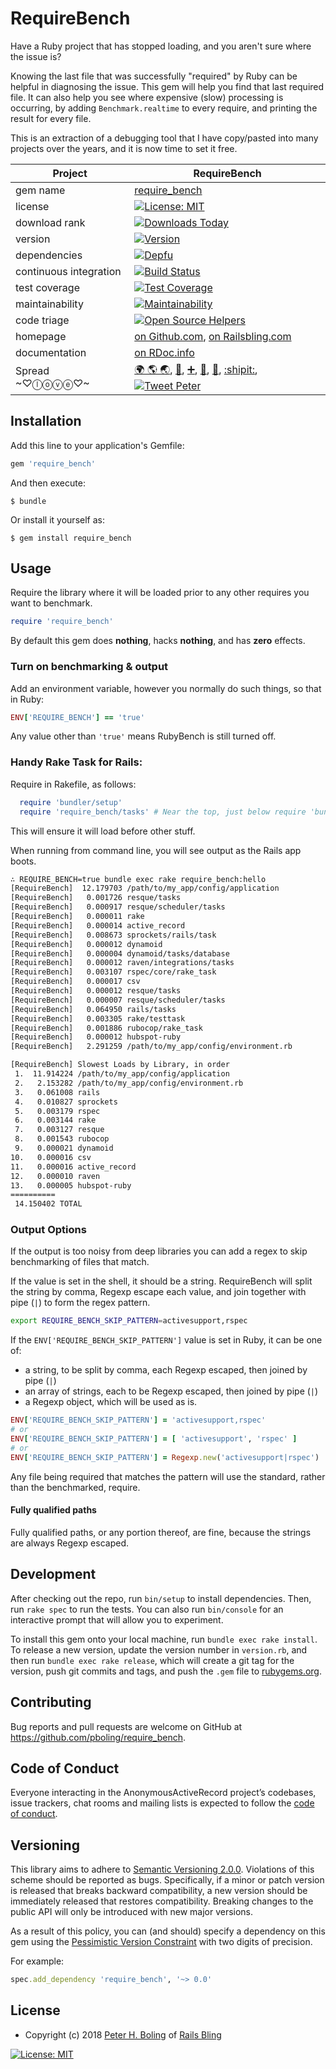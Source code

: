 # RequireBench

Have a Ruby project that has stopped loading, and you aren't sure where the issue is?

Knowing the last file that was successfully "required" by Ruby can be helpful in diagnosing the issue.  This gem will help you find that last required file.  It can also help you see where expensive (slow) processing is occurring, by adding `Benchmark.realtime` to every require, and printing the result for every file.

This is an extraction of a debugging tool that I have copy/pasted into many projects over the years, and it is now time to set it free.

| Project                 |  RequireBench |
|------------------------ | ----------------------- |
| gem name                |  [require_bench](https://rubygems.org/gems/require_bench) |
| license                 |  [![License: MIT](https://img.shields.io/badge/License-MIT-green.svg)](https://opensource.org/licenses/MIT) |
| download rank           |  [![Downloads Today](https://img.shields.io/gem/rd/require_bench.svg)](https://github.com/pboling/require_bench) |
| version                 |  [![Version](https://img.shields.io/gem/v/require_bench.svg)](https://rubygems.org/gems/require_bench) |
| dependencies            |  [![Depfu](https://badges.depfu.com/badges/272ce0df3bc6df5cbea9354e2c3b65af/count.svg)](https://depfu.com/github/pboling/require_bench?project_id=5614) |
| continuous integration  |  [![Build Status](https://travis-ci.org/pboling/require_bench.svg?branch=master)](https://travis-ci.org/pboling/require_bench) |
| test coverage           |  [![Test Coverage](https://api.codeclimate.com/v1/badges/18523205c207a2b53045/test_coverage)](https://codeclimate.com/github/pboling/require_bench/test_coverage) |
| maintainability         |  [![Maintainability](https://api.codeclimate.com/v1/badges/18523205c207a2b53045/maintainability)](https://codeclimate.com/github/pboling/require_bench/maintainability) |
| code triage             |  [![Open Source Helpers](https://www.codetriage.com/pboling/require_bench/badges/users.svg)](https://www.codetriage.com/pboling/require_bench) |
| homepage                |  [on Github.com][homepage], [on Railsbling.com][blogpage] |
| documentation           |  [on RDoc.info][documentation] |
| Spread ~♡ⓛⓞⓥⓔ♡~      |  [🌍 🌎 🌏](https://about.me/peter.boling), [🍚](https://www.crowdrise.com/helprefugeeswithhopefortomorrowliberia/fundraiser/peterboling), [➕](https://plus.google.com/+PeterBoling/posts), [👼](https://angel.co/peter-boling), [🐛](https://www.topcoder.com/members/pboling/), [:shipit:](http://coderwall.com/pboling), [![Tweet Peter](https://img.shields.io/twitter/follow/galtzo.svg?style=social&label=Follow)](http://twitter.com/galtzo) |

## Installation

Add this line to your application's Gemfile:

```ruby
gem 'require_bench'
```

And then execute:

    $ bundle

Or install it yourself as:

    $ gem install require_bench

## Usage

Require the library where it will be loaded prior to any other requires you want to benchmark.

```ruby
require 'require_bench'
```

By default this gem does **nothing**, hacks **nothing**, and has **zero** effects.

### Turn on benchmarking & output

Add an environment variable, however you normally do such things, so that in Ruby:

```ruby
ENV['REQUIRE_BENCH'] == 'true'
```

Any value other than `'true'` means RubyBench is still turned off.

### Handy Rake Task for Rails:

Require in Rakefile, as follows:

```ruby
  require 'bundler/setup'
  require 'require_bench/tasks' # Near the top, just below require 'bundler/setup'!
```

This will ensure it will load before other stuff.

When running from command line, you will see output as the Rails app boots.
```bash
∴ REQUIRE_BENCH=true bundle exec rake require_bench:hello
[RequireBench]  12.179703 /path/to/my_app/config/application
[RequireBench]   0.001726 resque/tasks
[RequireBench]   0.000917 resque/scheduler/tasks
[RequireBench]   0.000011 rake
[RequireBench]   0.000014 active_record
[RequireBench]   0.008673 sprockets/rails/task
[RequireBench]   0.000012 dynamoid
[RequireBench]   0.000004 dynamoid/tasks/database
[RequireBench]   0.000012 raven/integrations/tasks
[RequireBench]   0.003107 rspec/core/rake_task
[RequireBench]   0.000017 csv
[RequireBench]   0.000012 resque/tasks
[RequireBench]   0.000007 resque/scheduler/tasks
[RequireBench]   0.064950 rails/tasks
[RequireBench]   0.003305 rake/testtask
[RequireBench]   0.001886 rubocop/rake_task
[RequireBench]   0.000012 hubspot-ruby
[RequireBench]   2.291259 /path/to/my_app/config/environment.rb

[RequireBench] Slowest Loads by Library, in order
 1.  11.914224 /path/to/my_app/config/application
 2.   2.153282 /path/to/my_app/config/environment.rb
 3.   0.061008 rails
 4.   0.010827 sprockets
 5.   0.003179 rspec
 6.   0.003144 rake
 7.   0.003127 resque
 8.   0.001543 rubocop
 9.   0.000021 dynamoid
10.   0.000016 csv
11.   0.000016 active_record
12.   0.000010 raven
13.   0.000005 hubspot-ruby
==========
 14.150402 TOTAL
```

### Output Options

If the output is too noisy from deep libraries you can add a regex to skip benchmarking of files that match.

If the value is set in the shell, it should be a string.  RequireBench will split the string by comma, Regexp escape each value, and join together with pipe (`|`) to form the regex pattern.

```bash
export REQUIRE_BENCH_SKIP_PATTERN=activesupport,rspec
```

If the `ENV['REQUIRE_BENCH_SKIP_PATTERN']` value is set in Ruby, it can be one of:
  * a string, to be split by comma, each Regexp escaped, then joined by pipe (`|`)
  * an array of strings, each to be Regexp escaped, then joined by pipe (`|`)
  * a Regexp object, which will be used as is.

```ruby
ENV['REQUIRE_BENCH_SKIP_PATTERN'] = 'activesupport,rspec'
# or
ENV['REQUIRE_BENCH_SKIP_PATTERN'] = [ 'activesupport', 'rspec' ]
# or
ENV['REQUIRE_BENCH_SKIP_PATTERN'] = Regexp.new('activesupport|rspec')
```

Any file being required that matches the pattern will use the standard, rather than the benchmarked, require.

#### Fully qualified paths

Fully qualified paths, or any portion thereof, are fine, because the strings are always Regexp escaped.

## Development

After checking out the repo, run `bin/setup` to install dependencies. Then, run `rake spec` to run the tests. You can also run `bin/console` for an interactive prompt that will allow you to experiment.

To install this gem onto your local machine, run `bundle exec rake install`. To release a new version, update the version number in `version.rb`, and then run `bundle exec rake release`, which will create a git tag for the version, push git commits and tags, and push the `.gem` file to [rubygems.org](https://rubygems.org).

## Contributing

Bug reports and pull requests are welcome on GitHub at https://github.com/pboling/require_bench.

## Code of Conduct

Everyone interacting in the AnonymousActiveRecord project’s codebases, issue trackers, chat rooms and mailing lists is expected to follow the [code of conduct](https://github.com/pboling/require_bench/blob/master/CODE_OF_CONDUCT.md).

## Versioning

This library aims to adhere to [Semantic Versioning 2.0.0][semver].
Violations of this scheme should be reported as bugs. Specifically,
if a minor or patch version is released that breaks backward
compatibility, a new version should be immediately released that
restores compatibility. Breaking changes to the public API will
only be introduced with new major versions.

As a result of this policy, you can (and should) specify a
dependency on this gem using the [Pessimistic Version Constraint][pvc] with two digits of precision.

For example:

```ruby
spec.add_dependency 'require_bench', '~> 0.0'
```

## License

* Copyright (c) 2018 [Peter H. Boling][peterboling] of [Rails Bling][railsbling]

[![License: MIT](https://img.shields.io/badge/License-MIT-green.svg)](https://opensource.org/licenses/MIT) 

[license]: LICENSE
[semver]: http://semver.org/
[pvc]: http://guides.rubygems.org/patterns/#pessimistic-version-constraint
[railsbling]: http://www.railsbling.com
[peterboling]: http://www.peterboling.com
[documentation]: http://rdoc.info/github/pboling/require_bench/frames
[homepage]: https://github.com/pboling/require_bench/
[blogpage]: http://www.railsbling.com/tags/require_bench/
